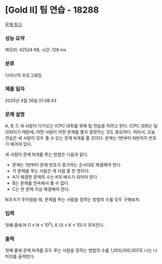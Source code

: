 # [Gold II] 팀 연습 - 18288 

[문제 링크](https://www.acmicpc.net/problem/18288) 

### 성능 요약

메모리: 42524 KB, 시간: 128 ms

### 분류

다이나믹 프로그래밍

### 제출 일자

2025년 4월 26일 01:08:43

### 문제 설명

<p>A, B, C 세 사람이 다가오는 ICPC 대회를 위해 팀 연습을 하려고 한다. ICPC 대회는 팀 대회이기 때문에, 어떤 사람이 어떤 문제를 풀지 결정하는 것도 중요하다. 따라서, 오늘 연습은 세 사람이 모두 풀 수 있는 문제 N개를 풀 것이다. 문제는 1번부터 N번까지 번호가 매겨져 있다.</p>

<p>세 사람이 문제 N개를 푸는 방법은 다음과 같다.</p>

<ul>
	<li>문제는 1번부터 문제 번호가 증가하는 순서대로 해결해야 한다.</li>
	<li>각 문제를 푸는 사람은 세 사람 중 한 명이다.</li>
	<li>A가 해결한 문제의 수는 K의 배수가 되어야 한다.</li>
	<li>B는 문제를 연속해서 풀 수 없다.</li>
	<li>C는 한 문제 이상 해결해야 한다.</li>
</ul>

<p>N과 K가 주어졌을 때, 문제를 푸는 사람을 정하는 방법의 수를 모두 구해보자.</p>

### 입력 

 <p>첫째 줄에 N (1 ≤ N ≤ 10<sup>5</sup>), K (0 ≤ K ≤ 10)가 주어진다.</p>

### 출력 

 <p>첫째 줄에 문제 N개를 모두 푸는 사람을 정하는 방법의 수를 1,000,000,007로 나눈 나머지를 출력한다.</p>

